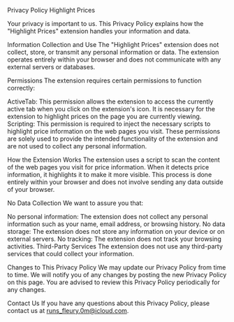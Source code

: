 Privacy Policy
Highlight Prices

Your privacy is important to us. This Privacy Policy explains how the "Highlight Prices" extension handles your information and data.

Information Collection and Use
The "Highlight Prices" extension does not collect, store, or transmit any personal information or data. The extension operates entirely within your browser and does not communicate with any external servers or databases.

Permissions
The extension requires certain permissions to function correctly:

ActiveTab: This permission allows the extension to access the currently active tab when you click on the extension's icon. It is necessary for the extension to highlight prices on the page you are currently viewing.
Scripting: This permission is required to inject the necessary scripts to highlight price information on the web pages you visit.
These permissions are solely used to provide the intended functionality of the extension and are not used to collect any personal information.

How the Extension Works
The extension uses a script to scan the content of the web pages you visit for price information. When it detects price information, it highlights it to make it more visible. This process is done entirely within your browser and does not involve sending any data outside of your browser.

No Data Collection
We want to assure you that:

No personal information: The extension does not collect any personal information such as your name, email address, or browsing history.
No data storage: The extension does not store any information on your device or on external servers.
No tracking: The extension does not track your browsing activities.
Third-Party Services
The extension does not use any third-party services that could collect your information.

Changes to This Privacy Policy
We may update our Privacy Policy from time to time. We will notify you of any changes by posting the new Privacy Policy on this page. You are advised to review this Privacy Policy periodically for any changes.

Contact Us
If you have any questions about this Privacy Policy, please contact us at runs_fleury.0m@icloud.com.
